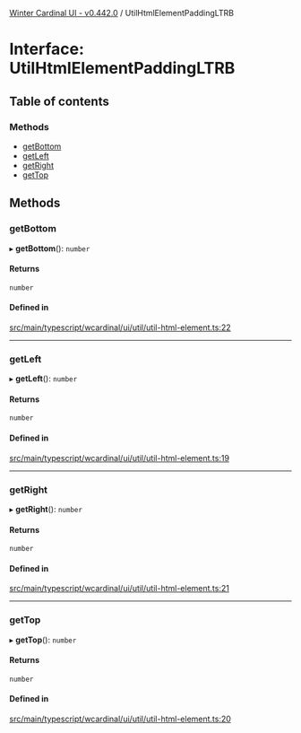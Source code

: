 [Winter Cardinal UI - v0.442.0](../index.md) / UtilHtmlElementPaddingLTRB

# Interface: UtilHtmlElementPaddingLTRB

## Table of contents

### Methods

- [getBottom](UtilHtmlElementPaddingLTRB.md#getbottom)
- [getLeft](UtilHtmlElementPaddingLTRB.md#getleft)
- [getRight](UtilHtmlElementPaddingLTRB.md#getright)
- [getTop](UtilHtmlElementPaddingLTRB.md#gettop)

## Methods

### getBottom

▸ **getBottom**(): `number`

#### Returns

`number`

#### Defined in

[src/main/typescript/wcardinal/ui/util/util-html-element.ts:22](https://github.com/winter-cardinal/winter-cardinal-ui/blob/v0.442.0/src/main/typescript/wcardinal/ui/util/util-html-element.ts#L22)

___

### getLeft

▸ **getLeft**(): `number`

#### Returns

`number`

#### Defined in

[src/main/typescript/wcardinal/ui/util/util-html-element.ts:19](https://github.com/winter-cardinal/winter-cardinal-ui/blob/v0.442.0/src/main/typescript/wcardinal/ui/util/util-html-element.ts#L19)

___

### getRight

▸ **getRight**(): `number`

#### Returns

`number`

#### Defined in

[src/main/typescript/wcardinal/ui/util/util-html-element.ts:21](https://github.com/winter-cardinal/winter-cardinal-ui/blob/v0.442.0/src/main/typescript/wcardinal/ui/util/util-html-element.ts#L21)

___

### getTop

▸ **getTop**(): `number`

#### Returns

`number`

#### Defined in

[src/main/typescript/wcardinal/ui/util/util-html-element.ts:20](https://github.com/winter-cardinal/winter-cardinal-ui/blob/v0.442.0/src/main/typescript/wcardinal/ui/util/util-html-element.ts#L20)
